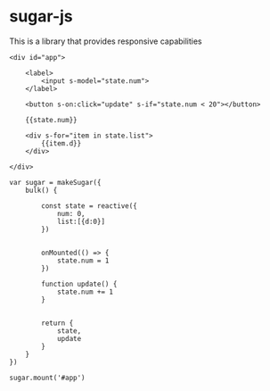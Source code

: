 # sugar-js

This is a library that provides responsive capabilities

    <div id="app">

        <label>
            <input s-model="state.num">
        </label>
    
        <button s-on:click="update" s-if="state.num < 20"></button>
    
        {{state.num}}
    
        <div s-for="item in state.list">
            {{item.d}}
        </div>

    </div>

    var sugar = makeSugar({
        bulk() {

            const state = reactive({
                num: 0,
                list:[{d:0}]
            })


            onMounted(() => {
                state.num = 1
            })

            function update() {
                state.num += 1
            }


            return {
                state,
                update
            }
        }
    })

    sugar.mount('#app')
